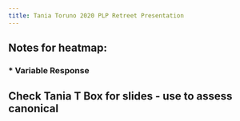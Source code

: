 ```yaml
---
title: Tania Toruno 2020 PLP Retreet Presentation
---
```


## Notes for heatmap:
### * Variable Response

## Check Tania T Box for slides - use to assess canonical 
